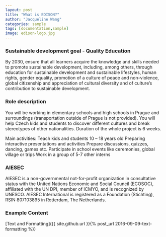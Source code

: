 ```yaml
---
layout: post
title: "What is EDISON?"
author: "Jacqueline Wang"
categories: sample
tags: [documentation,sample]
image: edison-logo.jpg
---
```


### Sustainable development goal - Quality Education
By 2030, ensure that all learners acquire the knowledge and skills needed to promote sustainable development, including, among others, through education for sustainable development and sustainable lifestyles, human rights, gender equality, promotion of a culture of peace and non-violence, global citizenship and appreciation of cultural diversity and of culture’s contribution to sustainable development.

### Role description
You will be working in elementary schools and high schools in Prague and surroundings (transportation outside of Prague is not provided). You will help Czech kids and students to discover different cultures and break stereotypes of other nationalities. Duration of the whole project is 6 weeks.

Main activities:
Teach kids and students 10 – 18 years old
Preparing interactive presentations and activities
Prepare discussions, quizzes, dancing, games etc.
Participate in school events like ceremonies, global village or trips
Work in a group of 5-7 other interns

### AIESEC

AIESEC is a non-governmental not-for-profit organization in consultative status with the United Nations Economic and Social Council (ECOSOC), affiliated with the UN DPI, member of ICMYO, and is recognized by UNESCO. AIESEC International is registered as a Foundation (Stichting), RSIN 807103895 in Rotterdam, The Netherlands.

### Example Content

[Text and Formatting]({{ site.github.url }}{% post_url 2016-09-09-text-formatting %})
